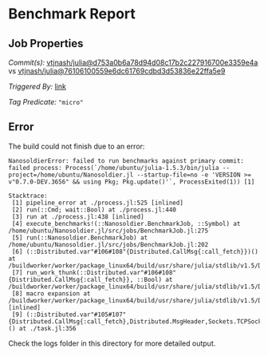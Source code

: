 # Benchmark Report

## Job Properties

*Commit(s):* [vtjnash/julia@d753a0b6a78d94d08c17b2c227916700e3359e4a](https://github.com/vtjnash/julia/commit/d753a0b6a78d94d08c17b2c227916700e3359e4a) vs [vtjnash/julia@76106100559e6dc61769cdbd3d53836e22ffa5e9](https://github.com/vtjnash/julia/commit/76106100559e6dc61769cdbd3d53836e22ffa5e9)

*Triggered By:* [link](https://github.com/vtjnash/julia/commit/d753a0b6a78d94d08c17b2c227916700e3359e4a#commitcomment-47437020)

*Tag Predicate:* `"micro"`

## Error

The build could not finish due to an error:

```
NanosoldierError: failed to run benchmarks against primary commit: failed process: Process(`/home/ubuntu/julia-1.5.3/bin/julia --project=/home/ubuntu/Nanosoldier.jl --startup-file=no -e 'VERSION >= v"0.7.0-DEV.3656" && using Pkg; Pkg.update()'`, ProcessExited(1)) [1]

Stacktrace:
 [1] pipeline_error at ./process.jl:525 [inlined]
 [2] run(::Cmd; wait::Bool) at ./process.jl:440
 [3] run at ./process.jl:438 [inlined]
 [4] execute_benchmarks!(::Nanosoldier.BenchmarkJob, ::Symbol) at /home/ubuntu/Nanosoldier.jl/src/jobs/BenchmarkJob.jl:275
 [5] run(::Nanosoldier.BenchmarkJob) at /home/ubuntu/Nanosoldier.jl/src/jobs/BenchmarkJob.jl:202
 [6] (::Distributed.var"#106#108"{Distributed.CallMsg{:call_fetch}})() at /buildworker/worker/package_linux64/build/usr/share/julia/stdlib/v1.5/Distributed/src/process_messages.jl:294
 [7] run_work_thunk(::Distributed.var"#106#108"{Distributed.CallMsg{:call_fetch}}, ::Bool) at /buildworker/worker/package_linux64/build/usr/share/julia/stdlib/v1.5/Distributed/src/process_messages.jl:79
 [8] macro expansion at /buildworker/worker/package_linux64/build/usr/share/julia/stdlib/v1.5/Distributed/src/process_messages.jl:294 [inlined]
 [9] (::Distributed.var"#105#107"{Distributed.CallMsg{:call_fetch},Distributed.MsgHeader,Sockets.TCPSocket})() at ./task.jl:356
```

Check the logs folder in this directory for more detailed output.


